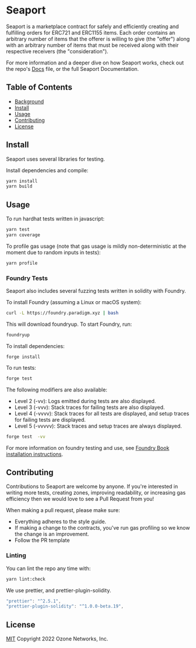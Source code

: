 # Seaport

Seaport is a marketplace contract for safely and efficiently creating and fulfilling orders for ERC721 and ERC1155 items. Each order contains an arbitrary number of items that the offerer is willing to give (the "offer") along with an arbitrary number of items that must be received along with their respective receivers (the "consideration").

For more information and a deeper dive on how Seaport works, check out the repo's [Docs](Docs.md) file, or the full Seaport Documentation.

## Table of Contents

- [Background](#background)
- [Install](#install)
- [Usage](#usage)
- [Contributing](#contributing)
- [License](#license)

## Install

Seaport uses several libraries for testing.

Install dependencies and compile:

```bash
yarn install
yarn build
```

## Usage

To run hardhat tests written in javascript:

```bash
yarn test
yarn coverage
```

To profile gas usage (note that gas usage is mildly non-deterministic at the moment due to random inputs in tests):

```bash
yarn profile
```

### Foundry Tests

Seaport also includes several fuzzing tests written in solidity with Foundry.

To install Foundry (assuming a Linux or macOS system):

```bash
curl -L https://foundry.paradigm.xyz | bash
```

This will download foundryup. To start Foundry, run:

```bash
foundryup
```

To install dependencies:

```
forge install
```

To run tests:

```bash
forge test
```

The following modifiers are also available:

- Level 2 (-vv): Logs emitted during tests are also displayed.
- Level 3 (-vvv): Stack traces for failing tests are also displayed.
- Level 4 (-vvvv): Stack traces for all tests are displayed, and setup traces for failing tests are displayed.
- Level 5 (-vvvvv): Stack traces and setup traces are always displayed.

```bash
forge test  -vv
```

For more information on foundry testing and use, see [Foundry Book installation instructions](https://book.getfoundry.sh/getting-started/installation.html).

## Contributing

Contributions to Seaport are welcome by anyone. If you're interested in writing more tests, creating zones, improving readability, or increasing gas efficiency then we would love to see a Pull Request from you!

When making a pull request, please make sure:

- Everything adheres to the style guide.
- If making a change to the contracts, you've run gas profiling so we know the change is an improvement.
- Follow the PR template

### Linting

You can lint the repo any time with:

```bash
yarn lint:check
```

We use prettier, and prettier-plugin-solidity.

```javascript
"prettier": "^2.5.1",
"prettier-plugin-solidity": "^1.0.0-beta.19",
```

## License

[MIT](LICENSE) Copyright 2022 Ozone Networks, Inc.
